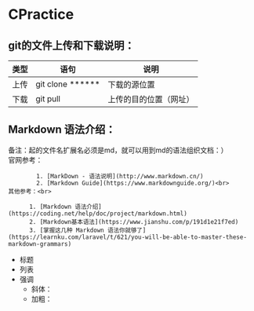 # CPractice
## git的文件上传和下载说明：
| 类型 | 语句 | 说明 |
| ------ | ------ | ------ |
| 上传 | git clone ****** | 下载的源位置 |
| 下载 | git pull | 上传的目的位置（网址） |

## Markdown 语法介绍：
备注：起的文件名扩展名必须是md，就可以用到md的语法组织文档：）   
    官网参考：<br>

            1. [MarkDown - 语法说明](http://www.markdown.cn/)
            2. [Markdown Guide](https://www.markdownguide.org/)<br>
    其他参考：<br>
    
          1. [Markdown 语法介绍](https://coding.net/help/doc/project/markdown.html)
          2. [Markdown基本语法](https://www.jianshu.com/p/191d1e21f7ed)
          3. [掌握这几种 Markdown 语法你就够了](https://learnku.com/laravel/t/621/you-will-be-able-to-master-these-markdown-grammars)
    
- 标题
- 列表
- 强调
    - 斜体：
    - 加粗：
